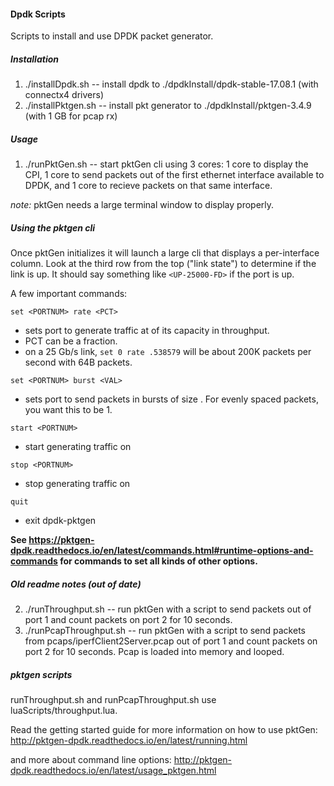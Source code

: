 #### Dpdk Scripts

Scripts to install and use DPDK packet generator. 

##### Installation
1. ./installDpdk.sh -- install dpdk to ./dpdkInstall/dpdk-stable-17.08.1 (with connectx4 drivers)
2. ./installPktgen.sh -- install pkt generator to ./dpdkInstall/pktgen-3.4.9 (with 1 GB for pcap rx)

##### Usage
1. ./runPktGen.sh -- start pktGen cli using 3 cores: 1 core to display the CPI, 1 core to send packets out of the first ethernet interface available to DPDK, and 1 core to recieve packets on that same interface.

*note:* pktGen needs a large terminal window to display properly.

##### Using the pktgen cli

Once pktGen initializes it will launch a large cli that displays a per-interface column. Look at the third row from the top ("link state") to determine if the link is up. It should say something like ```<UP-25000-FD>``` if the port is up.

A few important commands: 

```set <PORTNUM> rate <PCT>```
- sets port <PORTNUM> to generate traffic at <PCT> of its capacity in throughput.
- PCT can be a fraction. 
- on a 25 Gb/s link, ```set 0 rate .538579``` will be about 200K packets per second with 64B packets.

```set <PORTNUM> burst <VAL>```
- sets port <PORTNUM> to send packets in bursts of size <VAL>. For evenly spaced packets, you want this to be 1.

```start <PORTNUM> ```
- start generating traffic on <PORTNUM>

```stop <PORTNUM> ```
- stop generating traffic on <PORTNUM>

```quit```
- exit dpdk-pktgen

**See https://pktgen-dpdk.readthedocs.io/en/latest/commands.html#runtime-options-and-commands for commands to set all kinds of other options.**





##### Old readme notes (out of date)
2. ./runThroughput.sh -- run pktGen with a script to send packets out of port 1 and count packets on port 2 for 10 seconds.
2. ./runPcapThroughput.sh -- run pktGen with a script to send packets from pcaps/iperfClient2Server.pcap out of port 1 and count packets on port 2 for 10 seconds. Pcap is loaded into memory and looped.

##### pktgen scripts
runThroughput.sh and runPcapThroughput.sh use luaScripts/throughput.lua.

Read the getting started guide for more information on how to use pktGen: 
http://pktgen-dpdk.readthedocs.io/en/latest/running.html

and more about command line options:
http://pktgen-dpdk.readthedocs.io/en/latest/usage_pktgen.html
